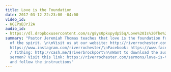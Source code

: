 ```yaml
---
title: Love is the Foundation
date: 2017-03-12 22:23:00 -04:00
video_id:
- KGEPsBJrJ2A
audio_id:
- https://dl.dropboxusercontent.com/s/g8ys0pkxpydp55q/Love%20Is%20The%20Foundation.mp3?dl=0
summary: "Pastor Jeremiah Thomas teaches that love is the foundation for the gifts
  of the spirit. \n\nVisit us at our website: http://riverrochester.com/\nInstagram:
  https://www.instagram.com/riverrochester/\nFacebook: https://www.facebook.com/TheRiverAtRochester/\nGiving
  / Tithing: http://cash.me/$riverbrockport\n\nWant to download the audio for this
  sermon? Visit this link: https://riverrochester.com/sermons/love-is-the-foundation.html
  and follow the instructions"
---
```


